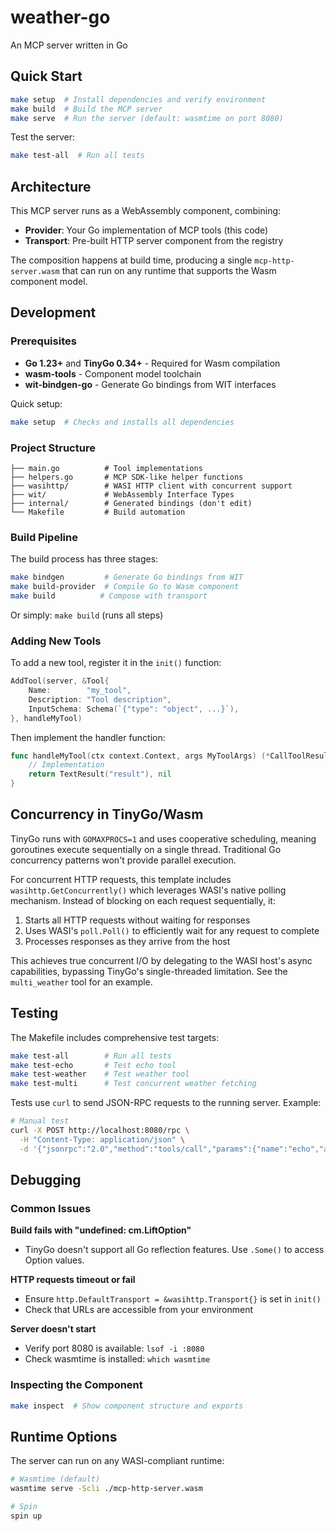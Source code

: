 # weather-go

An MCP server written in Go

## Quick Start

```bash
make setup  # Install dependencies and verify environment
make build  # Build the MCP server
make serve  # Run the server (default: wasmtime on port 8080)
```

Test the server:
```bash
make test-all  # Run all tests
```

## Architecture

This MCP server runs as a WebAssembly component, combining:
- **Provider**: Your Go implementation of MCP tools (this code)
- **Transport**: Pre-built HTTP server component from the registry

The composition happens at build time, producing a single `mcp-http-server.wasm` that can run on any runtime that supports the Wasm component model.

## Development

### Prerequisites

- **Go 1.23+** and **TinyGo 0.34+** - Required for Wasm compilation
- **wasm-tools** - Component model toolchain
- **wit-bindgen-go** - Generate Go bindings from WIT interfaces

Quick setup:
```bash
make setup  # Checks and installs all dependencies
```

### Project Structure

```
├── main.go          # Tool implementations
├── helpers.go       # MCP SDK-like helper functions
├── wasihttp/        # WASI HTTP client with concurrent support
├── wit/             # WebAssembly Interface Types
├── internal/        # Generated bindings (don't edit)
└── Makefile         # Build automation
```

### Build Pipeline

The build process has three stages:

```bash
make bindgen         # Generate Go bindings from WIT
make build-provider  # Compile Go to Wasm component
make build          # Compose with transport
```

Or simply: `make build` (runs all steps)

### Adding New Tools

To add a new tool, register it in the `init()` function:

```go
AddTool(server, &Tool{
    Name:        "my_tool",
    Description: "Tool description",
    InputSchema: Schema(`{"type": "object", ...}`),
}, handleMyTool)
```

Then implement the handler function:

```go
func handleMyTool(ctx context.Context, args MyToolArgs) (*CallToolResult, error) {
    // Implementation
    return TextResult("result"), nil
}
```

## Concurrency in TinyGo/Wasm

TinyGo runs with `GOMAXPROCS=1` and uses cooperative scheduling, meaning goroutines execute sequentially on a single thread. Traditional Go concurrency patterns won't provide parallel execution.

For concurrent HTTP requests, this template includes `wasihttp.GetConcurrently()` which leverages WASI's native polling mechanism. Instead of blocking on each request sequentially, it:

1. Starts all HTTP requests without waiting for responses
2. Uses WASI's `poll.Poll()` to efficiently wait for any request to complete
3. Processes responses as they arrive from the host

This achieves true concurrent I/O by delegating to the WASI host's async capabilities, bypassing TinyGo's single-threaded limitation. See the `multi_weather` tool for an example.

## Testing

The Makefile includes comprehensive test targets:

```bash
make test-all        # Run all tests
make test-echo       # Test echo tool
make test-weather    # Test weather tool  
make test-multi      # Test concurrent weather fetching
```

Tests use `curl` to send JSON-RPC requests to the running server. Example:

```bash
# Manual test
curl -X POST http://localhost:8080/rpc \
  -H "Content-Type: application/json" \
  -d '{"jsonrpc":"2.0","method":"tools/call","params":{"name":"echo","arguments":{"message":"Hello"}},"id":1}'
```

## Debugging

### Common Issues

**Build fails with "undefined: cm.LiftOption"**
- TinyGo doesn't support all Go reflection features. Use `.Some()` to access Option values.

**HTTP requests timeout or fail**
- Ensure `http.DefaultTransport = &wasihttp.Transport{}` is set in `init()`
- Check that URLs are accessible from your environment

**Server doesn't start**
- Verify port 8080 is available: `lsof -i :8080`
- Check wasmtime is installed: `which wasmtime`

### Inspecting the Component

```bash
make inspect  # Show component structure and exports
```

## Runtime Options

The server can run on any WASI-compliant runtime:

```bash
# Wasmtime (default)
wasmtime serve -Scli ./mcp-http-server.wasm

# Spin
spin up
```

